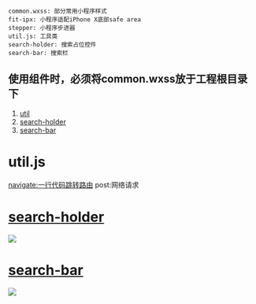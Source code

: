```
common.wxss: 部分常用小程序样式
fit-ipx: 小程序适配iPhone X底部safe area
stepper: 小程序步进器
util.js: 工具类
search-holder: 搜索占位控件
search-bar: 搜索栏
```

**使用组件时，必须将common.wxss放于工程根目录下**
---

1. [util](#util)
2. [search-holder](https://github.com/bihacat/wechatMiniProgram/tree/master/search-holder)
3. [search-bar](https://github.com/bihacat/wechatMiniProgram/tree/master/search-bar)

<div id="util"></div>

# util.js 

[navigate:一行代码跳转路由](https://www.bihacat.com/detail/18)
post:网络请求

# [search-holder](https://github.com/bihacat/wechatMiniProgram/tree/master/search-holder)

![](https://img.bihacat.com/components/search-holder/338318AE706059DC0171D3C7E87AAFC6.jpg)

# [search-bar](https://github.com/bihacat/wechatMiniProgram/tree/master/search-bar)

![](https://img.bihacat.com/components/search-bar/80811583895697_.pic.jpg)